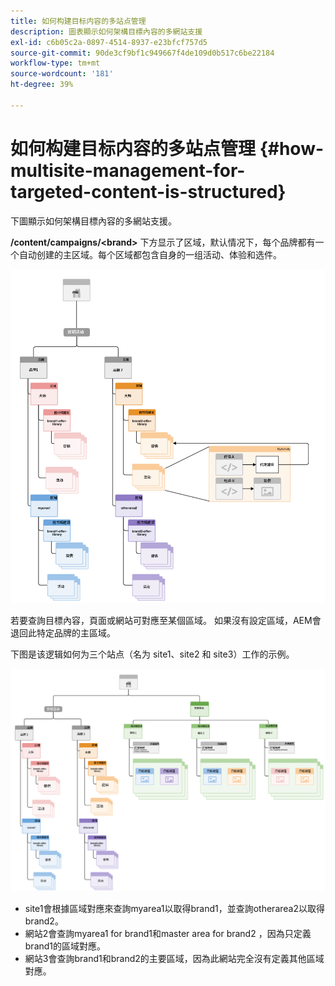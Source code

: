 ```yaml
---
title: 如何构建目标内容的多站点管理
description: 圖表顯示如何架構目標內容的多網站支援
exl-id: c6b05c2a-0897-4514-8937-e23bfcf757d5
source-git-commit: 90de3cf9bf1c949667f4de109d0b517c6be22184
workflow-type: tm+mt
source-wordcount: '181'
ht-degree: 39%

---
```


# 如何构建目标内容的多站点管理 {#how-multisite-management-for-targeted-content-is-structured}

下圖顯示如何架構目標內容的多網站支援。

**/content/campaigns/&lt;brand>** 下方显示了区域，默认情况下，每个品牌都有一个自动创建的主区域。每个区域都包含自身的一组活动、体验和选件。

![多站点结构](/help/sites-cloud/authoring/assets/multisite-structure.png)

若要查詢目標內容，頁面或網站可對應至某個區域。 如果沒有設定區域，AEM會退回此特定品牌的主區域。

下图是该逻辑如何为三个站点（名为 site1、site2 和 site3）工作的示例。

![跨站点的多站点结构](/help/sites-cloud/authoring/assets/multisite-structure-2.png)

* site1會根據區域對應來查詢myarea1以取得brand1，並查詢otherarea2以取得brand2。
* 網站2會查詢myarea1 for brand1和master area for brand2 ，因為只定義brand1的區域對應。
* 網站3會查詢brand1和brand2的主要區域，因為此網站完全沒有定義其他區域對應。
